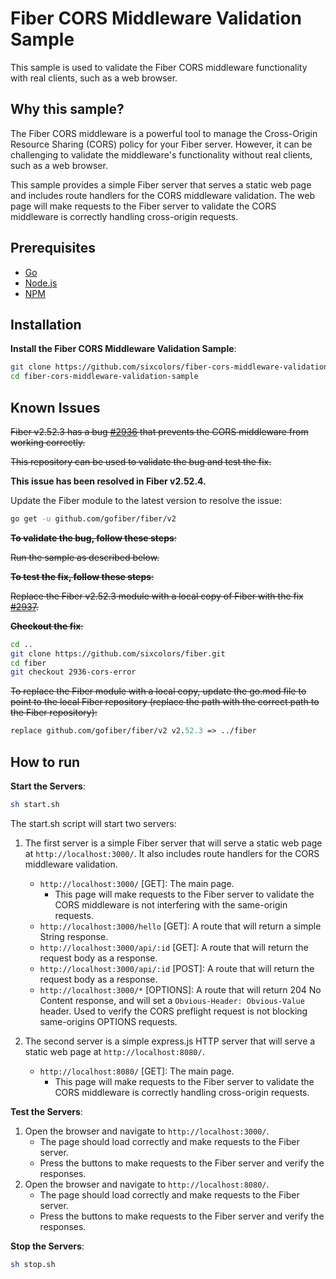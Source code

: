 # Fiber CORS Middleware Validation Sample

This sample is used to validate the Fiber CORS middleware functionality with real clients, such as a web browser.

## Why this sample?

The Fiber CORS middleware is a powerful tool to manage the Cross-Origin Resource Sharing (CORS) policy for your Fiber server. However, it can be challenging to validate the middleware's functionality without real clients, such as a web browser.

This sample provides a simple Fiber server that serves a static web page and includes route handlers for the CORS middleware validation. The web page will make requests to the Fiber server to validate the CORS middleware is correctly handling cross-origin requests.

## Prerequisites

- [Go](https://golang.org/dl/)
- [Node.js](https://nodejs.org/en/download/)
- [NPM](https://www.npmjs.com/get-npm)

## Installation

**Install the Fiber CORS Middleware Validation Sample**:

```bash
git clone https://github.com/sixcolors/fiber-cors-middleware-validation-sample.git
cd fiber-cors-middleware-validation-sample
```

## Known Issues

~~Fiber v2.52.3 has a bug [#2936](https://github.com/gofiber/fiber/issues/2936) that prevents the CORS middleware from working correctly.~~

~~This repository can be used to validate the bug and test the fix.~~

**This issue has been resolved in Fiber v2.52.4.**

Update the Fiber module to the latest version to resolve the issue:

```bash
go get -u github.com/gofiber/fiber/v2
```

~~**To validate the bug, follow these steps**:~~

~~Run the sample as described below.~~

~~**To test the fix, follow these steps**:~~

~~Replace the Fiber v2.52.3 module with a local copy of Fiber with the fix [#2937](https://github.com/gofiber/fiber/pull/2937).~~

~~**Checkout the fix**:~~

```bash
cd ..
git clone https://github.com/sixcolors/fiber.git
cd fiber
git checkout 2936-cors-error
```

~~To replace the Fiber module with a local copy, update the go.mod file to point to the local Fiber repository (replace the path with the correct path to the Fiber repository):~~

```go.mod
replace github.com/gofiber/fiber/v2 v2.52.3 => ../fiber
```

## How to run

**Start the Servers**:

```bash
sh start.sh
```

The start.sh script will start two servers:

1. The first server is a simple Fiber server that will serve a static web page at `http://localhost:3000/`. It also includes route handlers for the CORS middleware validation.
    - `http://localhost:3000/` [GET]: The main page.
        - This page will make requests to the Fiber server to validate the CORS middleware is not interfering with the same-origin requests.
    - `http://localhost:3000/hello` [GET]: A route that will return a simple String response.
    - `http://localhost:3000/api/:id` [GET]: A route that will return the request body as a response.
    - `http://localhost:3000/api/:id` [POST]: A route that will return the request body as a response.
    - `http://localhost:3000/*` [OPTIONS]: A route that will return 204 No Content response, and will set a `Obvious-Header: Obvious-Value` header. Used to verify the CORS preflight request is not blocking same-origins OPTIONS requests.

2. The second server is a simple express.js HTTP server that will serve a static web page at `http://localhost:8080/`.
    - `http://localhost:8080/` [GET]: The main page.
        - This page will make requests to the Fiber server to validate the CORS middleware is correctly handling cross-origin requests.

**Test the Servers**:

1. Open the browser and navigate to `http://localhost:3000/`.
    - The page should load correctly and make requests to the Fiber server.
    - Press the buttons to make requests to the Fiber server and verify the responses.
2. Open the browser and navigate to `http://localhost:8080/`.
    - The page should load correctly and make requests to the Fiber server.
    - Press the buttons to make requests to the Fiber server and verify the responses.

**Stop the Servers**:
    
```bash
sh stop.sh
```